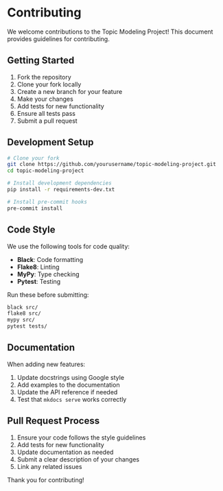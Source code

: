 # Contributing

We welcome contributions to the Topic Modeling Project! This document provides guidelines for contributing.

## Getting Started

1. Fork the repository
2. Clone your fork locally
3. Create a new branch for your feature
4. Make your changes
5. Add tests for new functionality
6. Ensure all tests pass
7. Submit a pull request

## Development Setup

```bash
# Clone your fork
git clone https://github.com/yourusername/topic-modeling-project.git
cd topic-modeling-project

# Install development dependencies
pip install -r requirements-dev.txt

# Install pre-commit hooks
pre-commit install
```

## Code Style

We use the following tools for code quality:

- **Black**: Code formatting
- **Flake8**: Linting
- **MyPy**: Type checking
- **Pytest**: Testing

Run these before submitting:

```bash
black src/
flake8 src/
mypy src/
pytest tests/
```

## Documentation

When adding new features:

1. Update docstrings using Google style
2. Add examples to the documentation
3. Update the API reference if needed
4. Test that `mkdocs serve` works correctly

## Pull Request Process

1. Ensure your code follows the style guidelines
2. Add tests for new functionality
3. Update documentation as needed
4. Submit a clear description of your changes
5. Link any related issues

Thank you for contributing!
